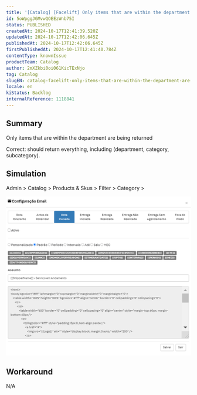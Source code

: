 ```yaml
---
title: '[Catalog] [Facelift] Only items that are within the department are being returned'
id: 5oWpggJGMvwQOEEzWnb75I
status: PUBLISHED
createdAt: 2024-10-17T12:41:39.520Z
updatedAt: 2024-10-17T12:42:06.645Z
publishedAt: 2024-10-17T12:42:06.645Z
firstPublishedAt: 2024-10-17T12:41:40.784Z
contentType: knownIssue
productTeam: Catalog
author: 2mXZkbi0oi061KicTExNjo
tag: Catalog
slugEN: catalog-facelift-only-items-that-are-within-the-department-are-being-returned
locale: en
kiStatus: Backlog
internalReference: 1118841
---
```


## Summary


Only items that are within the department are being returned

Correct: should return everything, including (department, category, subcategory).


##

## Simulation



Admin > Catalog > Products & Skus > Filter > Category >

 ![](https://raw.githubusercontent.com/vtexdocs/help-center-content/refs/heads/main/_1.png)


##

## Workaround


N/A





